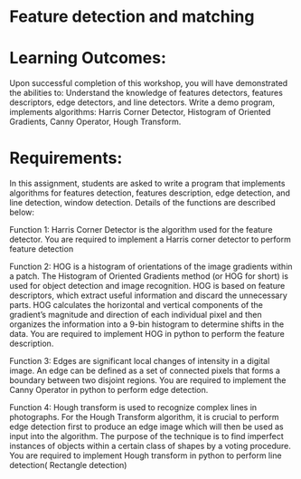 # Feature detection and matching

# Learning Outcomes:
Upon successful completion of this workshop, you will have demonstrated the abilities to:
Understand the knowledge of features detectors, features descriptors, edge detectors, and line detectors.
Write a demo program, implements algorithms: Harris Corner Detector, Histogram of Oriented Gradients, Canny Operator, Hough Transform.

# Requirements:
In this assignment, students are asked to write a program that implements algorithms for features detection, features description, edge detection, and line detection, window detection. Details of the functions are described below:

Function 1: Harris Corner Detector is the algorithm used for the feature detector. You are required to implement a Harris corner detector to perform feature detection

Function 2: HOG is a histogram of orientations of the image gradients within a patch. The Histogram of Oriented Gradients method (or HOG for short) is used for object detection and image recognition. HOG is based on feature descriptors, which extract useful information and discard the unnecessary parts. HOG calculates the horizontal and vertical components of the gradient’s magnitude and direction of each individual pixel and then organizes the information into a 9-bin histogram to determine shifts in the data. You are required to implement HOG in python to perform the feature description.

Function 3: Edges are significant local changes of intensity in a digital image. An edge can be defined as a set of connected pixels that forms a boundary between two disjoint regions. You are required to implement the Canny Operator in python to perform edge detection.

Function 4: Hough transform is used to recognize complex lines in photographs. For the Hough Transform algorithm, it is crucial to perform edge detection first to produce an edge image which will then be used as input into the algorithm. The purpose of the technique is to find imperfect instances of objects within a certain class of shapes by a voting procedure. You are required to implement Hough transform in python to perform line detection( Rectangle detection)












